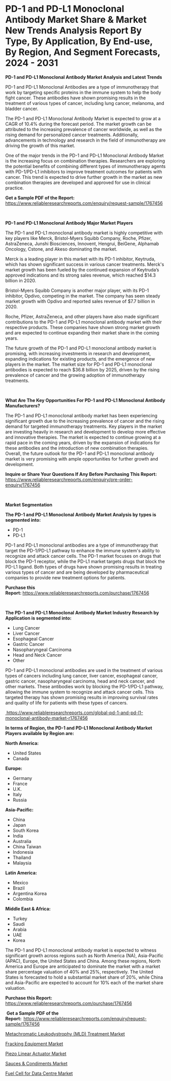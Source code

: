 <p><h1>PD-1 and PD-L1 Monoclonal Antibody Market Share & Market New Trends Analysis Report By Type, By Application, By End-use, By Region, And Segment Forecasts, 2024 - 2031</h1></p><p><strong>PD-1 and PD-L1 Monoclonal Antibody Market Analysis and Latest Trends</strong></p>
<p><p>PD-1 and PD-L1 Monoclonal Antibodies are a type of immunotherapy that work by targeting specific proteins in the immune system to help the body fight cancer. These antibodies have shown promising results in the treatment of various types of cancer, including lung cancer, melanoma, and bladder cancer.</p><p>The PD-1 and PD-L1 Monoclonal Antibody Market is expected to grow at a CAGR of 10.4% during the forecast period. The market growth can be attributed to the increasing prevalence of cancer worldwide, as well as the rising demand for personalized cancer treatments. Additionally, advancements in technology and research in the field of immunotherapy are driving the growth of this market.</p><p>One of the major trends in the PD-1 and PD-L1 Monoclonal Antibody Market is the increasing focus on combination therapies. Researchers are exploring the potential benefits of combining different types of immunotherapy agents with PD-1/PD-L1 inhibitors to improve treatment outcomes for patients with cancer. This trend is expected to drive further growth in the market as new combination therapies are developed and approved for use in clinical practice.</p></p>
<p><strong>Get a Sample PDF of the Report:&nbsp;</strong> <a href="https://www.reliableresearchreports.com/enquiry/request-sample/1767456">https://www.reliableresearchreports.com/enquiry/request-sample/1767456</a></p>
<p>&nbsp;</p>
<p><strong>PD-1 and PD-L1 Monoclonal Antibody Major Market Players</strong></p>
<p><p>The PD-1 and PD-L1 monoclonal antibody market is highly competitive with key players like Merck, Bristol-Myers Squibb Company, Roche, Pfizer, AstraZeneca, Junshi Biosciences, Innovent, Hengrui, BeiGene, Alphamab Oncology, Cstone, and Akeso dominating the market. </p><p>Merck is a leading player in this market with its PD-1 inhibitor, Keytruda, which has shown significant success in various cancer treatments. Merck's market growth has been fueled by the continued expansion of Keytruda’s approved indications and its strong sales revenue, which reached $14.3 billion in 2020.</p><p>Bristol-Myers Squibb Company is another major player, with its PD-1 inhibitor, Opdivo, competing in the market. The company has seen steady market growth with Opdivo and reported sales revenue of $7.7 billion in 2020.</p><p>Roche, Pfizer, AstraZeneca, and other players have also made significant contributions to the PD-1 and PD-L1 monoclonal antibody market with their respective products. These companies have shown strong market growth and are expected to continue expanding their market share in the coming years.</p><p>The future growth of the PD-1 and PD-L1 monoclonal antibody market is promising, with increasing investments in research and development, expanding indications for existing products, and the emergence of new players in the market. The market size for PD-1 and PD-L1 monoclonal antibodies is expected to reach $36.8 billion by 2025, driven by the rising prevalence of cancer and the growing adoption of immunotherapy treatments.</p></p>
<p>&nbsp;</p>
<p><strong>What Are The Key Opportunities For PD-1 and PD-L1 Monoclonal Antibody Manufacturers?</strong></p>
<p><p>The PD-1 and PD-L1 monoclonal antibody market has been experiencing significant growth due to the increasing prevalence of cancer and the rising demand for targeted immunotherapy treatments. Key players in the market are investing heavily in research and development to develop more effective and innovative therapies. The market is expected to continue growing at a rapid pace in the coming years, driven by the expansion of indications for these antibodies and the introduction of new combination therapies. Overall, the future outlook for the PD-1 and PD-L1 monoclonal antibody market is very promising with ample opportunities for further growth and development.</p></p>
<p><strong>Inquire or Share Your Questions If Any Before Purchasing This Report:</strong> <a href="https://www.reliableresearchreports.com/enquiry/pre-order-enquiry/1767456">https://www.reliableresearchreports.com/enquiry/pre-order-enquiry/1767456</a></p>
<p>&nbsp;</p>
<p><strong>Market Segmentation</strong></p>
<p><strong>The PD-1 and PD-L1 Monoclonal Antibody Market Analysis by types is segmented into:</strong></p>
<p><ul><li>PD-1</li><li>PD-L1</li></ul></p>
<p><p>PD-1 and PD-L1 monoclonal antibodies are a type of immunotherapy that target the PD-1/PD-L1 pathway to enhance the immune system's ability to recognize and attack cancer cells. The PD-1 market focuses on drugs that block the PD-1 receptor, while the PD-L1 market targets drugs that block the PD-L1 ligand. Both types of drugs have shown promising results in treating various types of cancer and are being developed by pharmaceutical companies to provide new treatment options for patients.</p></p>
<p><strong>Purchase this Report:&nbsp;</strong><a href="https://www.reliableresearchreports.com/purchase/1767456">https://www.reliableresearchreports.com/purchase/1767456</a></p>
<p>&nbsp;</p>
<p><strong>The PD-1 and PD-L1 Monoclonal Antibody Market Industry Research by Application is segmented into:</strong></p>
<p><ul><li>Lung Cancer</li><li>Liver Cancer</li><li>Esophageal Cancer</li><li>Gastric Cancer</li><li>Nasopharyngeal Carcinoma</li><li>Head and Neck Cancer</li><li>Other</li></ul></p>
<p><p>PD-1 and PD-L1 monoclonal antibodies are used in the treatment of various types of cancers including lung cancer, liver cancer, esophageal cancer, gastric cancer, nasopharyngeal carcinoma, head and neck cancer, and other markets. These antibodies work by blocking the PD-1/PD-L1 pathway, allowing the immune system to recognize and attack cancer cells. This targeted therapy has shown promising results in improving survival rates and quality of life for patients with these types of cancers.</p></p>
<p><a href="https://www.reliableresearchreports.com/global-pd-1-and-pd-l1-monoclonal-antibody-market-r1767456">&nbsp;https://www.reliableresearchreports.com/global-pd-1-and-pd-l1-monoclonal-antibody-market-r1767456</a></p>
<p><strong>In terms of Region, the PD-1 and PD-L1 Monoclonal Antibody Market Players available by Region are:</strong></p>
<p>
    <p> <strong> North America: </strong>
        <ul>
            <li>United States</li>
            <li>Canada</li>
        </ul>
        </p> 
    <p> <strong> Europe: </strong>
        <ul>
            <li>Germany</li>
            <li>France</li>
            <li>U.K.</li>
            <li>Italy</li>
            <li>Russia</li>
        </ul>
        </p> 
    <p> <strong> Asia-Pacific: </strong>
        <ul>
            <li>China</li>
            <li>Japan</li>
            <li>South Korea</li>
            <li>India</li>
            <li>Australia</li>
            <li>China Taiwan</li>
            <li>Indonesia</li>
            <li>Thailand</li>
            <li>Malaysia</li>
        </ul>
        </p> 
    <p> <strong> Latin America: </strong>
        <ul>
            <li>Mexico</li>
            <li>Brazil</li>
            <li>Argentina Korea</li>
            <li>Colombia</li>
        </ul>
        </p> 
    <p> <strong> Middle East & Africa: </strong>
        <ul>
            <li>Turkey</li>
            <li>Saudi</li>
            <li>Arabia</li>
            <li>UAE</li>
            <li>Korea</li>
        </ul>
    </p>
    </p>
<p><p>The PD-1 and PD-L1 monoclonal antibody market is expected to witness significant growth across regions such as North America (NA), Asia-Pacific (APAC), Europe, the United States and China. Among these regions, North America and Europe are anticipated to dominate the market with a market share percentage valuation of 40% and 25%, respectively. The United States is forecasted to hold a substantial market share of 20%, while China and Asia-Pacific are expected to account for 10% each of the market share valuation.</p></p>
<p><strong>Purchase this Report: </strong><a href="https://www.reliableresearchreports.com/purchase/1767456">https://www.reliableresearchreports.com/purchase/1767456</a></p>
<p>&nbsp;<strong>Get a Sample PDF of the Report:&nbsp;&nbsp;</strong><a href="https://www.reliableresearchreports.com/enquiry/request-sample/1767456">https://www.reliableresearchreports.com/enquiry/request-sample/1767456</a></p>
<p><strong></strong></p>
<p><p><a href="https://github.com/seamusocallaghan/Market-Research-Report-List-1/blob/main/metachromatic-leukodystrophy-mld-treatment-market.md">Metachromatic Leukodystrophy (MLD) Treatment Market</a></p><p><a href="https://medium.com/@randaarks98078567/global-fracking-equipment-market-is-projected-to-grow-at-a-cagr-of-11-forcasted-for-period-from-233836c2d89a">Fracking Equipment Market</a></p><p><a href="https://medium.com/@karinaokon97/piezo-linear-actuator-market-emerging-trends-and-future-prospects-for-period-from-2024-to-2031-4b05ba6d7349">Piezo Linear Actuator Market</a></p><p><a href="https://www.linkedin.com/pulse/deep-dive-sauces-condiments-market-itstrends-segmentation-competitive-qdxxf?trackingId=vKUIe3fJSN2HaDbeISUHIw%3D%3D">Sauces & Condiments Market</a></p><p><a href="https://www.linkedin.com/pulse/uel-cell-data-centre-market-size-share-analysis-growth-trends-wnkje?trackingId=nGK1dfyaTvi6wENgkiez8A%3D%3D">Fuel Cell for Data Centre Market</a></p></p>